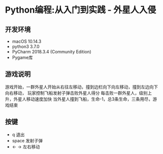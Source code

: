 # Python编程:从入门到实践 - 外星人入侵

## 开发环境
- macOS 10.14.3
- python3 3.7.0
- PyCharm 2018.3.4 (Community Edition)
- Pygame库

## 游戏说明
游戏开始，一群外星人开始从右往左移动，撞到边栏向下向左移动，撞到左边向下向右移动，
玩家控制飞船发射子弹击败外星人得分
每击败一群外星人，级别上升，外星人移动速度加快
当外星人撞到飞船，生命-1，总3条生命，三条用尽，游戏结束

## 按键
- q 退出
- space 发射子弹
- <- -> 左右移动

